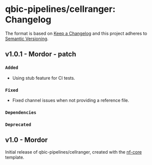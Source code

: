 # qbic-pipelines/cellranger: Changelog

The format is based on [Keep a Changelog](https://keepachangelog.com/en/1.0.0/)
and this project adheres to [Semantic Versioning](https://semver.org/spec/v2.0.0.html).

## v1.0.1 - Mordor - patch

### `Added`

* Using stub feature for CI tests.

### `Fixed`

* Fixed channel issues when not providing a reference file.

### `Dependencies`

### `Deprecated`

## v1.0 - Mordor

Initial release of qbic-pipelines/cellranger, created with the [nf-core](https://nf-co.re/) template.
